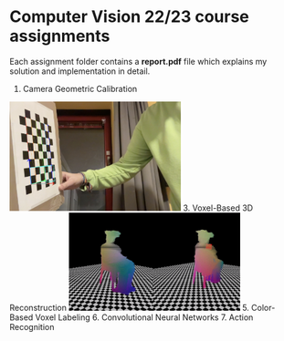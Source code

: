 # Computer Vision 22/23 course assignments
Each assignment folder contains a **report.pdf** file which explains my solution and implementation in detail.
1. Camera Geometric Calibration
<img src="https://raw.githubusercontent.com/gianmarcopicarella/cv-assignments-uu/main/readme/camera_calibration.png?token=GHSAT0AAAAAAB6MHNPKKEPHCZGGWAECOZ66ZB7VCVQ" width=300>
3. Voxel-Based 3D Reconstruction 
<img src="https://raw.githubusercontent.com/gianmarcopicarella/cv-assignments-uu/main/readme/voxel_3d_reconstruction.gif?token=GHSAT0AAAAAAB6MHNPKKEPHCZGGWAECOZ66ZB7VCVQ" width=300>
5. Color-Based Voxel Labeling
6. Convolutional Neural Networks
7. Action Recognition
